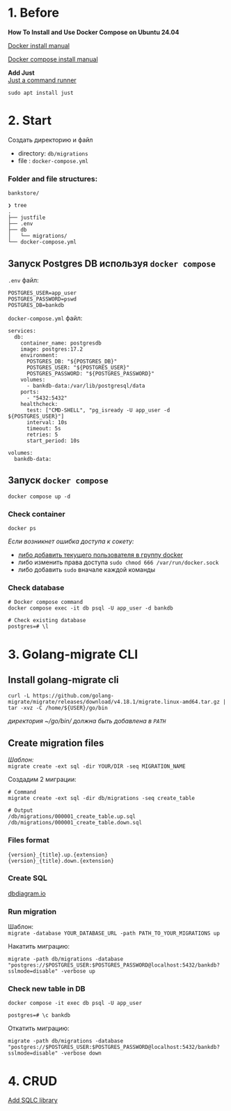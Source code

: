 # 1. Before

**How To Install and Use Docker Compose on Ubuntu 24.04**

[Docker install manual](https://docs.docker.com/engine/install/ubuntu/)  

[Docker compose install manual](https://www.digitalocean.com/community/tutorials/how-to-install-and-use-docker-compose-on-ubuntu-22-04)

**Add Just**  
[Just a command runner](https://github.com/casey/just)

```
sudo apt install just
```


# 2. Start

Создать директорию и файл  

- directory: `db/migrations`
- file : `docker-compose.yml`



### Folder and file structures:
```
bankstore/

❯ tree   
.
├── justfile
├── .env
├── db
│   └── migrations/
└── docker-compose.yml
```



## Запуск Postgres DB используя `docker compose`

`.env` файл: 

```
POSTGRES_USER=app_user
POSTGRES_PASSWORD=pswd
POSTGRES_DB=bankdb
```


`docker-compose.yml` файл: 

```
services:
  db:
    container_name: postgresdb
    image: postgres:17.2
    environment:
      POSTGRES_DB: "${POSTGRES_DB}"
      POSTGRES_USER: "${POSTGRES_USER}"
      POSTGRES_PASSWORD: "${POSTGRES_PASSWORD}"
    volumes:
      - bankdb-data:/var/lib/postgresql/data
    ports:
      - "5432:5432"
    healthcheck:
      test: ["CMD-SHELL", "pg_isready -U app_user -d ${POSTGRES_USER}"]
      interval: 10s
      timeout: 5s
      retries: 5
      start_period: 10s

volumes:
  bankdb-data:
```

## Запуск `docker compose`
```
docker compose up -d
```


### Check container

```
docker ps
```

*Если возникнет ошибка доступа к сокету:*
- [либо добавить текущего пользователя в группу docker](https://www.digitalocean.com/community/questions/how-to-fix-docker-got-permission-denied-while-trying-to-connect-to-the-docker-daemon-socket)
- либо изменить права доступа `sudo chmod 666 /var/run/docker.sock`
- либо добавить `sudo` вначале каждой команды


### Check database 
```
# Docker compose command
docker compose exec -it db psql -U app_user -d bankdb

# Check existing database
postgres=# \l
```

# 3. Golang-migrate CLI

## Install golang-migrate cli

```
curl -L https://github.com/golang-migrate/migrate/releases/download/v4.18.1/migrate.linux-amd64.tar.gz | tar -xvz -C /home/${USER}/go/bin
```
*директория ~/go/bin/ должна быть добавлена в `PATH`*

## Create migration files

*Шаблон:*  
`migrate create -ext sql -dir YOUR/DIR -seq MIGRATION_NAME`

Создадим 2 миграции:
```
# Command
migrate create -ext sql -dir db/migrations -seq create_table

# Output
/db/migrations/000001_create_table.up.sql
/db/migrations/000001_create_table.down.sql
```
### Files format
```
{version}_{title}.up.{extension}
{version}_{title}.down.{extension}
```

### Create SQL

[dbdiagram.io](https://dbdiagram.io/home)


### Run migration

Шаблон:  
`migrate -database YOUR_DATABASE_URL -path PATH_TO_YOUR_MIGRATIONS up
`  

Накатить миграцию:
```
migrate -path db/migrations -database "postgres://$POSTGRES_USER:$POSTGRES_PASSWORD@localhost:5432/bankdb?sslmode=disable" -verbose up
```
### Check new table in DB
```
docker compose -it exec db psql -U app_user
```
```
postgres=# \c bankdb
```

Откатить миграцию:
```
migrate -path db/migrations -database "postgres://$POSTGRES_USER:$POSTGRES_PASSWORD@localhost:5432/bankdb?sslmode=disable" -verbose down
```

# 4. CRUD

[Add SQLC library](https://github.com/sqlc-dev/sqlc/blob/main/docs/overview/install.md)
